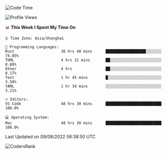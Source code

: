 <!--START_SECTION:waka-->
![Code Time](http://img.shields.io/badge/Code%20Time-1%2C601%20hrs%2046%20mins-blue)

![Profile Views](http://img.shields.io/badge/Profile%20Views-53-blue)

📊 **This Week I Spent My Time On** 

```text
⌚︎ Time Zone: Asia/Shanghai

💬 Programming Languages: 
Rust                     36 hrs 40 mins      ██████████████████░░░░░░░   74.85% 
TOML                     4 hrs 21 mins       ██░░░░░░░░░░░░░░░░░░░░░░░   8.88% 
Other                    4 hrs               ██░░░░░░░░░░░░░░░░░░░░░░░   8.17% 
Text                     1 hr 45 mins        █░░░░░░░░░░░░░░░░░░░░░░░░   3.58% 
YAML                     1 hr 34 mins        ░░░░░░░░░░░░░░░░░░░░░░░░░   3.21%

🔥 Editors: 
VS Code                  48 hrs 30 mins      █████████████████████████   100.0%

💻 Operating System: 
Mac                      48 hrs 30 mins      █████████████████████████   100.0%

```


 Last Updated on 09/08/2022 06:38:50 UTC
<!--END_SECTION:waka-->

![CodersRank](https://cr-skills-chart-widget.azurewebsites.net/api/api?username=BugenZhao&padding=16&tooltip=true&branding=false&sort-by-score=true&skills=Rust%2C%20Swift%2C%20C%2C%20TypeScript%2C%20Java%2C%20Go%2C%20Dart%2C%20C%2B%2B%2C%20Python%2C%20Assembly%2C%20Shell%2C%20Kotlin)
